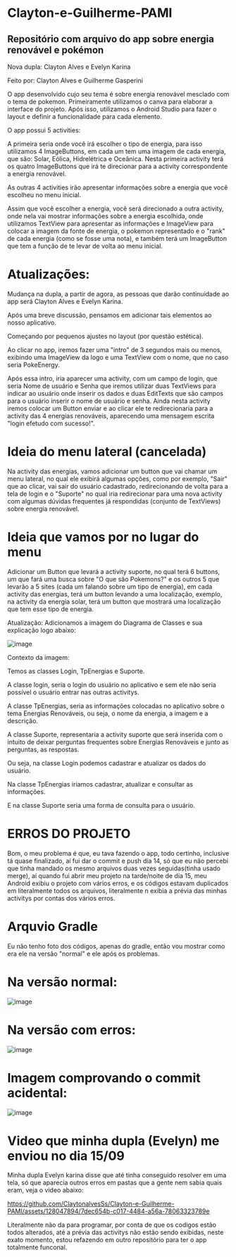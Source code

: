 # Clayton-e-Guilherme-PAMI
## Repositório com arquivo do app sobre energia renovável e pokémon

Nova dupla: Clayton Alves e Evelyn Karina

Feito por: Clayton Alves e Guilherme Gasperini

O app desenvolvido cujo seu tema é sobre energia renovável mesclado com o tema de pokemon.
Primeiramente utilizamos o canva para elaborar a interface do projeto.
Após isso, utilizamos o Android Studio para fazer o layout e definir a funcionalidade para cada elemento.

O app possui 5 activities:

A primeira seria onde você irá escolher o tipo de energia, para isso utilizamos 4 ImageButtons, em cada um tem uma imagem de cada energia, que são: Solar, Eólica, Hidrelétrica e Oceânica. Nesta primeira activity terá os quatro ImageButtons que irá te direcionar para a activity correspondente a energia renovável.

As outras 4 activities irão apresentar informações sobre a energia que você escolheu no menu inicial.

Assim que você escolher a energia, você será direcionado a outra activity, onde nela vai mostrar informações sobre a energia escolhida, onde utilizamos TextView para apresentar as informações e ImageView para colocar a imagem da fonte de energia, o pokemon representado e o "rank" de cada energia (como se fosse uma nota), e também terá um ImageButton que tem a função de te levar de volta ao menu inicial.

# Atualizações:
Mudança na dupla, a partir de agora, as pessoas que darão continuidade ao app será Clayton Alves e Evelyn Karina.

Após uma breve discussão, pensamos em adicionar tais elementos ao nosso aplicativo.

Começando por pequenos ajustes no layout (por questão estética).

Ao clicar no app, iremos fazer uma "intro" de 3 segundos mais ou menos, exibindo uma ImageView da logo e uma TextView com o nome, que no caso seria PokeEnergy.

Após essa intro, iria aparecer uma activity, com um campo de login, que seria Nome de usuário e Senha que iremos utilizar duas TextViews para indicar ao usuário onde inserir os dados e duas EditTexts que são campos para o usuário inserir o nome de usuário e senha. Ainda nesta activity iremos colocar um Button enviar e ao clicar ele te  redirecionaria para a activity das 4 energias renováveis, aparecendo uma mensagem escrita "login efetudo com sucesso!".

# Ideia do menu lateral (cancelada)
Na activity das energias, vamos adicionar um button que vai chamar um menu lateral, no qual ele exibirá algumas opções, como por exemplo, "Sair" que ao clicar,  vai sair do usuário cadastrado, redirecionando de volta para a tela de login e o "Suporte" no qual iria redirecionar para uma nova activity com algumas dúvidas frequentes já respondidas (conjunto de TextViews) sobre energia renovável.

# Ideia que vamos por no lugar do menu
Adicionar um Button que levará a activity suporte, no qual terá 6 buttons, um que fará uma busca sobre "O que são Pokemons?" e os outros 5 que levarão a 5 sites (cada um falando sobre um tipo de energia), em cada activity das energias, terá um button levando a uma localização, exemplo, na activity da energia solar, terá um button que mostrará uma localização que tem esse tipo de energia.

Atualização:
Adicionamos a imagem do Diagrama de Classes e sua explicação logo abaixo:

![image](https://github.com/ClaytonalvesSs/Clayton-e-Guilherme-PAMI/assets/128047894/03b8c823-3109-448d-8dcf-598121899b4d)

Contexto da imagem:

Temos as classes Login, TpEnergias e Suporte. 

A classe login, seria o login do usuário no aplicativo e sem ele não seria possível o usuário entrar nas outras activitys.  

A classe TpEnergias, seria as informações colocadas no aplicativo sobre o tema Energias Renováveis, ou seja, o nome da energia, a imagem e a descrição. 

A classe Suporte, representaria a activity suporte que será inserida com o intuito de deixar perguntas frequentes sobre Energias Renováveis e junto as perguntas, as respostas. 

Ou seja, na classe Login podemos cadastrar e atualizar os dados do usuário. 

Na classe TpEnergias iriamos cadastrar, atualizar e consultar as informações. 

E na classe Suporte seria uma forma de consulta para o usuário.

# ERROS DO PROJETO 
Bom, o meu problema é que, eu tava fazendo o app, todo certinho, inclusive tá quase finalizado, aí fui dar o commit e push dia 14, só que eu não percebi que tinha mandado os mesmo arquivos duas vezes seguidas(tinha usado merge), aí quando fui abrir meu projeto na tarde/noite de dia 15, meu Android exibiu o projeto com vários erros, e os códigos estavam duplicados em literalmente todos os arquivos, literalmente n exibia a prévia das minhas activitys por contas dos vários erros.

# Arquvio Gradle
Eu não tenho foto dos códigos, apenas do gradle, então vou mostrar como era ele na versão "normal" e ele após os problemas.

# Na versão normal: 

![image](https://github.com/ClaytonalvesSs/Clayton-e-Guilherme-PAMI/assets/128047894/bb29eefd-d059-4cd8-9a1e-dd031b67d98e)

# Na versão com erros:

![image](https://github.com/ClaytonalvesSs/Clayton-e-Guilherme-PAMI/assets/128047894/294b86cd-b23c-4141-b02b-ff9dd46905a3)

# Imagem comprovando o commit acidental:

![image](https://github.com/ClaytonalvesSs/Clayton-e-Guilherme-PAMI/assets/128047894/e034d479-6077-48df-ab56-35e19c007da6)

# Video que minha dupla (Evelyn) me enviou no dia 15/09
Minha dupla Evelyn karina disse que até tinha conseguido resolver em uma tela, só que aparecia outros erros em pastas que a gente nem sabia quais eram, veja o video abaixo: 

https://github.com/ClaytonalvesSs/Clayton-e-Guilherme-PAMI/assets/128047894/7dec654b-c017-4484-a56a-78063323789e

Literalmente não da para programar, por conta de que os codigos estão todos alterados, até a prévia das activitys não estão sendo exibidas, neste exato momento, estou refazendo em outro repositório para ter o app totalmente funconal.


